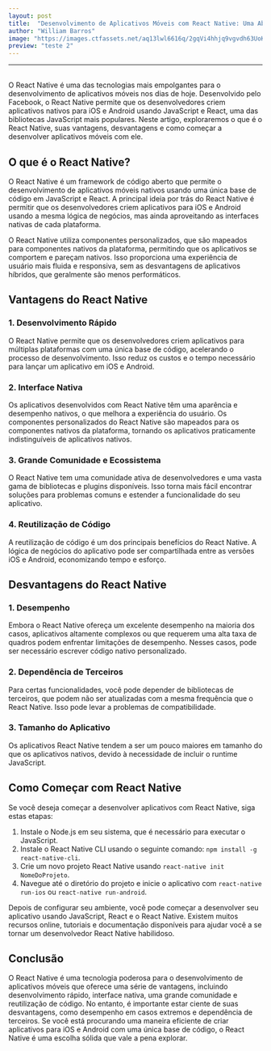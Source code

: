 ```yaml
---
layout: post
title:  "Desenvolvimento de Aplicativos Móveis com React Native: Uma Abordagem Moderna"
author: "William Barros"
image: "https://images.ctfassets.net/aq13lwl6616q/2gqVi4hhjq9vgvdh63UoKZ/c763c6f7e98a80eb2800bbe5eb9d690d/react_native_zero_to_mastery.png"
preview: "teste 2"
---
```

<hr/><br/>
O React Native é uma das tecnologias mais empolgantes para o desenvolvimento de aplicativos móveis nos dias de hoje. Desenvolvido pelo Facebook, o React Native permite que os desenvolvedores criem aplicativos nativos para iOS e Android usando JavaScript e React, uma das bibliotecas JavaScript mais populares. Neste artigo, exploraremos o que é o React Native, suas vantagens, desvantagens e como começar a desenvolver aplicativos móveis com ele.

## O que é o React Native?

O React Native é um framework de código aberto que permite o desenvolvimento de aplicativos móveis nativos usando uma única base de código em JavaScript e React. A principal ideia por trás do React Native é permitir que os desenvolvedores criem aplicativos para iOS e Android usando a mesma lógica de negócios, mas ainda aproveitando as interfaces nativas de cada plataforma.

O React Native utiliza componentes personalizados, que são mapeados para componentes nativos da plataforma, permitindo que os aplicativos se comportem e pareçam nativos. Isso proporciona uma experiência de usuário mais fluida e responsiva, sem as desvantagens de aplicativos híbridos, que geralmente são menos performáticos.

## Vantagens do React Native

### 1. Desenvolvimento Rápido

O React Native permite que os desenvolvedores criem aplicativos para múltiplas plataformas com uma única base de código, acelerando o processo de desenvolvimento. Isso reduz os custos e o tempo necessário para lançar um aplicativo em iOS e Android.

### 2. Interface Nativa

Os aplicativos desenvolvidos com React Native têm uma aparência e desempenho nativos, o que melhora a experiência do usuário. Os componentes personalizados do React Native são mapeados para os componentes nativos da plataforma, tornando os aplicativos praticamente indistinguíveis de aplicativos nativos.

### 3. Grande Comunidade e Ecossistema

O React Native tem uma comunidade ativa de desenvolvedores e uma vasta gama de bibliotecas e plugins disponíveis. Isso torna mais fácil encontrar soluções para problemas comuns e estender a funcionalidade do seu aplicativo.

### 4. Reutilização de Código

A reutilização de código é um dos principais benefícios do React Native. A lógica de negócios do aplicativo pode ser compartilhada entre as versões iOS e Android, economizando tempo e esforço.

## Desvantagens do React Native

### 1. Desempenho

Embora o React Native ofereça um excelente desempenho na maioria dos casos, aplicativos altamente complexos ou que requerem uma alta taxa de quadros podem enfrentar limitações de desempenho. Nesses casos, pode ser necessário escrever código nativo personalizado.

### 2. Dependência de Terceiros

Para certas funcionalidades, você pode depender de bibliotecas de terceiros, que podem não ser atualizadas com a mesma frequência que o React Native. Isso pode levar a problemas de compatibilidade.

### 3. Tamanho do Aplicativo

Os aplicativos React Native tendem a ser um pouco maiores em tamanho do que os aplicativos nativos, devido à necessidade de incluir o runtime JavaScript.

## Como Começar com React Native

Se você deseja começar a desenvolver aplicativos com React Native, siga estas etapas:

1. Instale o Node.js em seu sistema, que é necessário para executar o JavaScript.
2. Instale o React Native CLI usando o seguinte comando: `npm install -g react-native-cli`.
3. Crie um novo projeto React Native usando `react-native init NomeDoProjeto`.
4. Navegue até o diretório do projeto e inicie o aplicativo com `react-native run-ios` ou `react-native run-android`.

Depois de configurar seu ambiente, você pode começar a desenvolver seu aplicativo usando JavaScript, React e o React Native. Existem muitos recursos online, tutoriais e documentação disponíveis para ajudar você a se tornar um desenvolvedor React Native habilidoso.

## Conclusão

O React Native é uma tecnologia poderosa para o desenvolvimento de aplicativos móveis que oferece uma série de vantagens, incluindo desenvolvimento rápido, interface nativa, uma grande comunidade e reutilização de código. No entanto, é importante estar ciente de suas desvantagens, como desempenho em casos extremos e dependência de terceiros. Se você está procurando uma maneira eficiente de criar aplicativos para iOS e Android com uma única base de código, o React Native é uma escolha sólida que vale a pena explorar.

